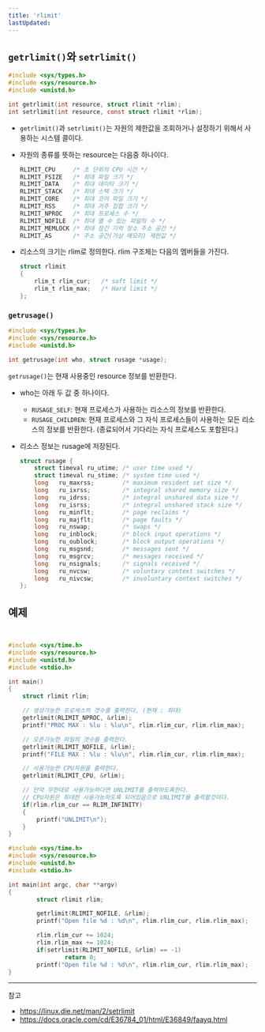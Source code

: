 ```yaml
---
title: 'rlimit'
lastUpdated: 
---
```

## `getrlimit()`와 `setrlimit()`

```c
#include <sys/types.h>
#include <sys/resource.h>
#include <unistd.h>

int getrlimit(int resource, struct rlimit *rlim);
int setrlimit(int resource, const struct rlimit *rlim);
```

- `getrlimit()`과 `setrlimit()`는 자원의 제한값을 조회하거나 설정하기 위해서 사용하는 시스템 콜이다.

- 자원의 종류를 뜻하는 resource는 다음중 하나이다. 

    ```c
    RLIMIT_CPU     /* 초 단위의 CPU 시간 */
    RLIMIT_FSIZE   /* 최대 파일 크기 */
    RLIMIT_DATA    /* 최대 데이타 크기 */
    RLIMIT_STACK   /* 최대 스택 크기 */
    RLIMIT_CORE    /* 최대 코어 파일 크기 */
    RLIMIT_RSS     /* 최대 거주 집합 크기 */
    RLIMIT_NPROC   /* 최대 프로세스 수 */
    RLIMIT_NOFILE  /* 최대 열 수 있는 파일의 수 */
    RLIMIT_MEMLOCK /* 최대 잠긴 기억 장소 주소 공간 */
    RLIMIT_AS      /* 주소 공간(가상 메모리) 제한값 */
    ```

- 리소스의 크기는 rlim로 정의한다. rlim 구조체는 다음의 멤버들을 가진다.
    ```c
    struct rlimit
    {
        rlim_t rlim_cur;   /* soft limit */
        rlim_t rlim_max;   /* Hard limit */ 
    };
    ```

### `getrusage()`

```c
#include <sys/types.h>
#include <sys/resource.h>
#include <unistd.h>

int getrusage(int who, struct rusage *usage);
```
		
`getrusage()`는 현재 사용중인 resource 정보를 반환한다.

- who는 아래 두 값 중 하나이다.
  - `RUSAGE_SELF`: 현재 프로세스가 사용하는 리소스의 정보를 반환한다. 
  - `RUSAGE_CHILDREN`: 현재 프로세스와 그 자식 프로세스들이 사용하는 모든 리소스의 정보를 반환한다. (종료되어서 기다리는 자식 프로세스도 포함된다.) 

- 리소스 정보는 rusage에 저장된다.

    ```c
    struct rusage {
        struct timeval ru_utime; /* user time used */
        struct timeval ru_stime; /* system time used */
        long   ru_maxrss;        /* maximum resident set size */
        long   ru_ixrss;         /* integral shared memory size */
        long   ru_idrss;         /* integral unshared data size */
        long   ru_isrss;         /* integral unshared stack size */
        long   ru_minflt;        /* page reclaims */
        long   ru_majflt;        /* page faults */
        long   ru_nswap;         /* swaps */
        long   ru_inblock;       /* block input operations */
        long   ru_oublock;       /* block output operations */
        long   ru_msgsnd;        /* messages sent */
        long   ru_msgrcv;        /* messages received */
        long   ru_nsignals;      /* signals received */
        long   ru_nvcsw;         /* voluntary context switches */
        long   ru_nivcsw;        /* involuntary context switches */
    };
    ```

## 예제

```c

	
#include <sys/time.h>
#include <sys/resource.h>
#include <unistd.h>
#include <stdio.h>

int main()
{
    struct rlimit rlim;

    // 생성가능한 프로세스의 갯수를 출력한다. (현재 : 최대) 
    getrlimit(RLIMIT_NPROC, &rlim);
    printf("PROC MAX : %lu : %lu\n", rlim.rlim_cur, rlim.rlim_max);

    // 오픈가능한 파일의 갯수를 출력한다.   
    getrlimit(RLIMIT_NOFILE, &rlim);
    printf("FILE MAX : %lu : %lu\n", rlim.rlim_cur, rlim.rlim_max);

    // 사용가능한 CPU자원을 출력한다. 
    getrlimit(RLIMIT_CPU, &rlim);

    // 만약 무한대로 사용가능하다면 UNLIMIT를 출력하도록한다.
    // CPU자원은 최대한 사용가능하도록 되어있음으로 UNLIMIT를 출력할것이다.
    if(rlim.rlim_cur == RLIM_INFINITY)
    {
        printf("UNLIMIT\n");
    }
}
```

```c
#include <sys/time.h>
#include <sys/resource.h>
#include <unistd.h>
#include <stdio.h>

int main(int argc, char **argv)
{
        struct rlimit rlim;

        getrlimit(RLIMIT_NOFILE, &rlim);
        printf("Open file %d : %d\n", rlim.rlim_cur, rlim.rlim_max);

        rlim.rlim_cur += 1024;
        rlim.rlim_max += 1024;
        if(setrlimit(RLIMIT_NOFILE, &rlim) == -1)
                return 0;
        printf("Open file %d : %d\n", rlim.rlim_cur, rlim.rlim_max);
}
```

---
참고
- https://linux.die.net/man/2/setrlimit
- https://docs.oracle.com/cd/E36784_01/html/E36849/faayq.html